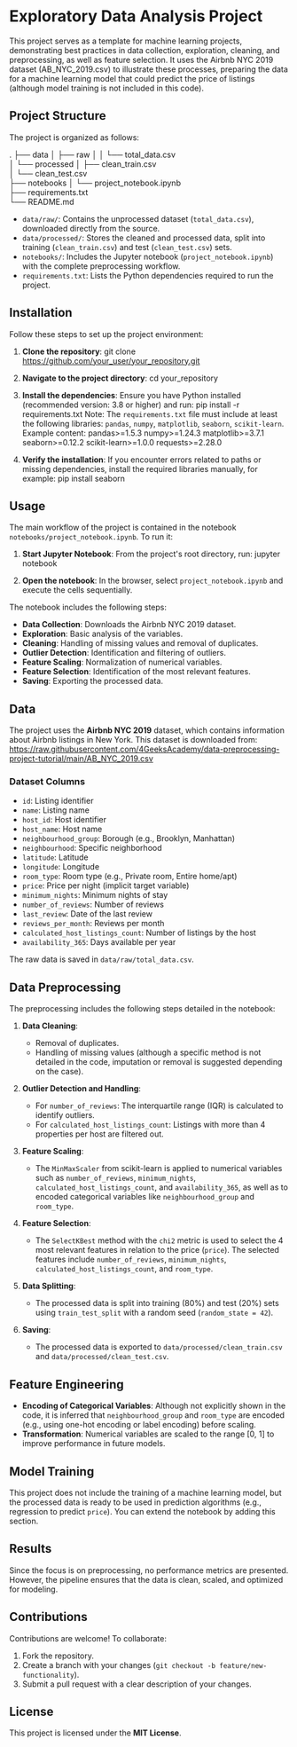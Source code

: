 # Exploratory Data Analysis Project

This project serves as a template for machine learning projects, demonstrating best practices in data collection, exploration, cleaning, and preprocessing, as well as feature selection. It uses the Airbnb NYC 2019 dataset (AB_NYC_2019.csv) to illustrate these processes, preparing the data for a machine learning model that could predict the price of listings (although model training is not included in this code).

## Project Structure

The project is organized as follows:

.
├── data
│   ├── raw
│   │   └── total_data.csv          
│   └── processed
│       ├── clean_train.csv         
│       └── clean_test.csv          
├── notebooks
│   └── project_notebook.ipynb      
├── requirements.txt                
└── README.md                       

- `data/raw/`: Contains the unprocessed dataset (`total_data.csv`), downloaded directly from the source.
- `data/processed/`: Stores the cleaned and processed data, split into training (`clean_train.csv`) and test (`clean_test.csv`) sets.
- `notebooks/`: Includes the Jupyter notebook (`project_notebook.ipynb`) with the complete preprocessing workflow.
- `requirements.txt`: Lists the Python dependencies required to run the project.

## Installation

Follow these steps to set up the project environment:

1. **Clone the repository**:
   git clone https://github.com/your_user/your_repository.git

2. **Navigate to the project directory**:
   cd your_repository

3. **Install the dependencies**:
   Ensure you have Python installed (recommended version: 3.8 or higher) and run:
   pip install -r requirements.txt
   Note: The `requirements.txt` file must include at least the following libraries: `pandas`, `numpy`, `matplotlib`, `seaborn`, `scikit-learn`. Example content:
   pandas>=1.5.3
   numpy>=1.24.3
   matplotlib>=3.7.1
   seaborn>=0.12.2
   scikit-learn>=1.0.0
   requests>=2.28.0

4. **Verify the installation**:
   If you encounter errors related to paths or missing dependencies, install the required libraries manually, for example:
   pip install seaborn


## Usage

The main workflow of the project is contained in the notebook `notebooks/project_notebook.ipynb`. To run it:

1. **Start Jupyter Notebook**:
   From the project's root directory, run:
   jupyter notebook

2. **Open the notebook**:
   In the browser, select `project_notebook.ipynb` and execute the cells sequentially.

The notebook includes the following steps:
- **Data Collection**: Downloads the Airbnb NYC 2019 dataset.
- **Exploration**: Basic analysis of the variables.
- **Cleaning**: Handling of missing values and removal of duplicates.
- **Outlier Detection**: Identification and filtering of outliers.
- **Feature Scaling**: Normalization of numerical variables.
- **Feature Selection**: Identification of the most relevant features.
- **Saving**: Exporting the processed data.

## Data

The project uses the **Airbnb NYC 2019** dataset, which contains information about Airbnb listings in New York. This dataset is downloaded from:
https://raw.githubusercontent.com/4GeeksAcademy/data-preprocessing-project-tutorial/main/AB_NYC_2019.csv

### Dataset Columns
- `id`: Listing identifier
- `name`: Listing name
- `host_id`: Host identifier
- `host_name`: Host name
- `neighbourhood_group`: Borough (e.g., Brooklyn, Manhattan)
- `neighbourhood`: Specific neighborhood
- `latitude`: Latitude
- `longitude`: Longitude
- `room_type`: Room type (e.g., Private room, Entire home/apt)
- `price`: Price per night (implicit target variable)
- `minimum_nights`: Minimum nights of stay
- `number_of_reviews`: Number of reviews
- `last_review`: Date of the last review
- `reviews_per_month`: Reviews per month
- `calculated_host_listings_count`: Number of listings by the host
- `availability_365`: Days available per year

The raw data is saved in `data/raw/total_data.csv`.

## Data Preprocessing

The preprocessing includes the following steps detailed in the notebook:

1. **Data Cleaning**:
   - Removal of duplicates.
   - Handling of missing values (although a specific method is not detailed in the code, imputation or removal is suggested depending on the case).

2. **Outlier Detection and Handling**:
   - For `number_of_reviews`: The interquartile range (IQR) is calculated to identify outliers.
   - For `calculated_host_listings_count`: Listings with more than 4 properties per host are filtered out.

3. **Feature Scaling**:
   - The `MinMaxScaler` from scikit-learn is applied to numerical variables such as `number_of_reviews`, `minimum_nights`, `calculated_host_listings_count`, and `availability_365`, as well as to encoded categorical variables like `neighbourhood_group` and `room_type`.

4. **Feature Selection**:
   - The `SelectKBest` method with the `chi2` metric is used to select the 4 most relevant features in relation to the price (`price`). The selected features include `number_of_reviews`, `minimum_nights`, `calculated_host_listings_count`, and `room_type`.

5. **Data Splitting**:
   - The processed data is split into training (80%) and test (20%) sets using `train_test_split` with a random seed (`random_state = 42`).

6. **Saving**:
   - The processed data is exported to `data/processed/clean_train.csv` and `data/processed/clean_test.csv`.

## Feature Engineering

- **Encoding of Categorical Variables**: Although not explicitly shown in the code, it is inferred that `neighbourhood_group` and `room_type` are encoded (e.g., using one-hot encoding or label encoding) before scaling.
- **Transformation**: Numerical variables are scaled to the range [0, 1] to improve performance in future models.

## Model Training

This project does not include the training of a machine learning model, but the processed data is ready to be used in prediction algorithms (e.g., regression to predict `price`). You can extend the notebook by adding this section.

## Results

Since the focus is on preprocessing, no performance metrics are presented. However, the pipeline ensures that the data is clean, scaled, and optimized for modeling.

## Contributions

Contributions are welcome! To collaborate:

1. Fork the repository.
2. Create a branch with your changes (`git checkout -b feature/new-functionality`).
3. Submit a pull request with a clear description of your changes.

## License

This project is licensed under the **MIT License**.